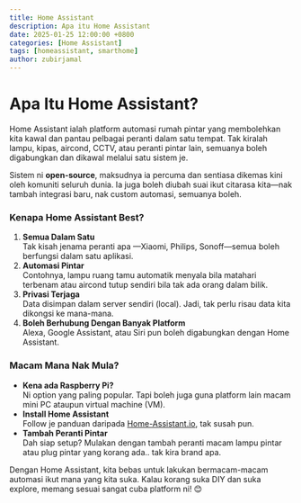 ```yaml
---
title: Home Assistant
description: Apa itu Home Assistant
date: 2025-01-25 12:00:00 +0800
categories: [Home Assistant]
tags: [homeassistant, smarthome]
author: zubirjamal
---
```

# Apa Itu Home Assistant?  

Home Assistant ialah platform automasi rumah pintar yang membolehkan kita kawal dan pantau pelbagai peranti dalam satu tempat. Tak kiralah lampu, kipas, aircond, CCTV, atau peranti pintar lain, semuanya boleh digabungkan dan dikawal melalui satu sistem je.  

Sistem ni **open-source**, maksudnya ia percuma dan sentiasa dikemas kini oleh komuniti seluruh dunia. Ia juga boleh diubah suai ikut citarasa kita—nak tambah integrasi baru, nak custom automasi, semuanya boleh.  

### Kenapa Home Assistant Best?  
1. **Semua Dalam Satu**  
   Tak kisah jenama peranti apa —Xiaomi, Philips, Sonoff—semua boleh berfungsi dalam satu aplikasi.  
2. **Automasi Pintar**  
   Contohnya, lampu ruang tamu automatik menyala bila matahari terbenam atau aircond tutup sendiri bila tak ada orang dalam bilik.  
3. **Privasi Terjaga**  
   Data disimpan dalam server sendiri (local). Jadi, tak perlu risau data kita dikongsi ke mana-mana.  
4. **Boleh Berhubung Dengan Banyak Platform**  
   Alexa, Google Assistant, atau Siri pun boleh digabungkan dengan Home Assistant.  

### Macam Mana Nak Mula?  
- **Kena ada Raspberry Pi?**  \
  Ni option yang paling popular. Tapi boleh juga guna platform lain macam mini PC ataupun virtual machine (VM).
- **Install Home Assistant** \
  Follow je panduan daripada [Home-Assistant.io](https://www.home-assistant.io/installation/), tak susah pun.
- **Tambah Peranti Pintar**  \
  Dah siap setup? Mulakan dengan tambah peranti macam lampu pintar atau plug pintar yang korang ada.. tak kira brand apa.

Dengan Home Assistant, kita bebas untuk lakukan bermacam-macam automasi ikut mana yang kita suka. 
Kalau korang suka DIY dan suka explore, memang sesuai sangat cuba platform ni! 😊  

